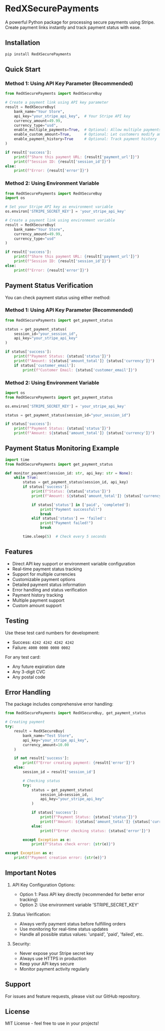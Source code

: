 # RedXSecurePayments

A powerful Python package for processing secure payments using Stripe. Create payment links instantly and track payment status with ease.

## Installation

```bash
pip install RedXSecurePayments
```

## Quick Start

### Method 1: Using API Key Parameter (Recommended)
```python
from RedXSecurePayments import RedXSecureBuy

# Create a payment link using API key parameter
result = RedXSecureBuy(
    bank_name="Your Store",
    api_key="your_stripe_api_key",  # Your Stripe API key
    currency_amount=49.99,
    currency_type="usd",
    enable_multiple_payments=True,  # Optional: Allow multiple payments
    enable_custom_amount=True,      # Optional: Let customers modify amount
    enable_payment_history=True     # Optional: Track payment history
)

if result['success']:
    print(f"Share this payment URL: {result['payment_url']}")
    print(f"Session ID: {result['session_id']}")
else:
    print(f"Error: {result['error']}")
```

### Method 2: Using Environment Variable
```python
from RedXSecurePayments import RedXSecureBuy
import os

# Set your Stripe API key as environment variable
os.environ['STRIPE_SECRET_KEY'] = 'your_stripe_api_key'

# Create a payment link using environment variable
result = RedXSecureBuy(
    bank_name="Your Store",
    currency_amount=49.99,
    currency_type="usd"
)

if result['success']:
    print(f"Share this payment URL: {result['payment_url']}")
    print(f"Session ID: {result['session_id']}")
else:
    print(f"Error: {result['error']}")
```

## Payment Status Verification

You can check payment status using either method:

### Method 1: Using API Key Parameter (Recommended)
```python
from RedXSecurePayments import get_payment_status

status = get_payment_status(
    session_id="your_session_id",
    api_key="your_stripe_api_key"
)

if status['success']:
    print(f"Payment Status: {status['status']}")
    print(f"Amount: ${status['amount_total']} {status['currency']}")
    if status['customer_email']:
        print(f"Customer Email: {status['customer_email']}")
```

### Method 2: Using Environment Variable
```python
import os
from RedXSecurePayments import get_payment_status

os.environ['STRIPE_SECRET_KEY'] = 'your_stripe_api_key'

status = get_payment_status(session_id="your_session_id")

if status['success']:
    print(f"Payment Status: {status['status']}")
    print(f"Amount: ${status['amount_total']} {status['currency']}")
```

## Payment Status Monitoring Example
```python
import time
from RedXSecurePayments import get_payment_status

def monitor_payment(session_id: str, api_key: str = None):
    while True:
        status = get_payment_status(session_id, api_key)
        if status['success']:
            print(f"Status: {status['status']}")
            print(f"Amount: ${status['amount_total']} {status['currency']}")

            if status['status'] in ['paid', 'completed']:
                print("Payment successful!")
                break
            elif status['status'] == 'failed':
                print("Payment failed!")
                break

        time.sleep(5)  # Check every 5 seconds
```

## Features

- Direct API key support or environment variable configuration
- Real-time payment status tracking
- Support for multiple currencies
- Customizable payment options
- Detailed payment status information
- Error handling and status verification
- Payment history tracking
- Multiple payment support
- Custom amount support

## Testing

Use these test card numbers for development:
- Success: `4242 4242 4242 4242`
- Failure: `4000 0000 0000 0002`

For any test card:
- Any future expiration date
- Any 3-digit CVC
- Any postal code

## Error Handling

The package includes comprehensive error handling:

```python
from RedXSecurePayments import RedXSecureBuy, get_payment_status

# Creating payment
try:
    result = RedXSecureBuy(
        bank_name="Test Store",
        api_key="your_stripe_api_key",
        currency_amount=10.00
    )

    if not result['success']:
        print(f"Error creating payment: {result['error']}")
    else:
        session_id = result['session_id']

        # Checking status
        try:
            status = get_payment_status(
                session_id=session_id,
                api_key="your_stripe_api_key"
            )

            if status['success']:
                print(f"Payment Status: {status['status']}")
                print(f"Amount: ${status['amount_total']} {status['currency']}")
            else:
                print(f"Error checking status: {status['error']}")

        except Exception as e:
            print(f"Status check error: {str(e)}")

except Exception as e:
    print(f"Payment creation error: {str(e)}")
```

## Important Notes

1. API Key Configuration Options:
   - Option 1: Pass API key directly (recommended for better error tracking)
   - Option 2: Use environment variable 'STRIPE_SECRET_KEY'

2. Status Verification:
   - Always verify payment status before fulfilling orders
   - Use monitoring for real-time status updates
   - Handle all possible status values: 'unpaid', 'paid', 'failed', etc.

3. Security:
   - Never expose your Stripe secret key
   - Always use HTTPS in production
   - Keep your API keys secure
   - Monitor payment activity regularly

## Support

For issues and feature requests, please visit our GitHub repository.

## License

MIT License - feel free to use in your projects!